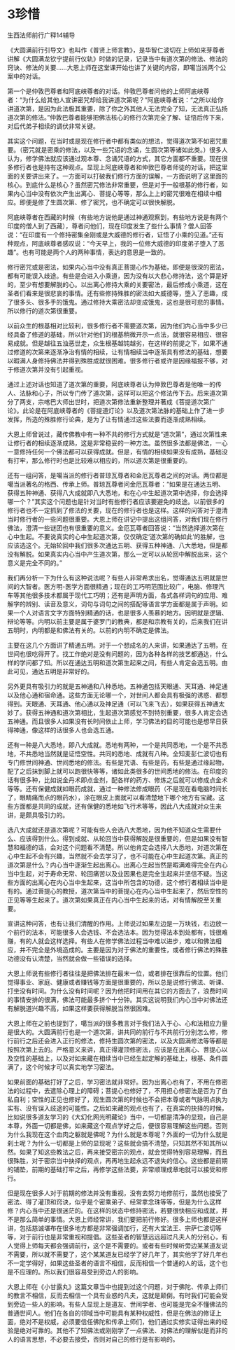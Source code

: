 # 3珍惜



生西法师前行广释14辅导

《大圆满前行引导文》也叫作《普贤上师言教》，是华智仁波切在上师如来芽尊者讲解《大圆满龙钦宁提前行仪轨》时做的记录，记录当中有道次第的修法、修法的窍诀、修法的关要……大恩上师在这堂课开始也讲了关键的内容，即噶当派两个公案中的对话。

第一个是仲敦巴尊者和阿底峡尊者的对话。仲敦巴尊者问他的上师阿底峡尊者：“为什么给其他人宣讲密咒却给我讲道次第呢？”阿底峡尊者说：“之所以给你讲道次第，是因为此法极其重要，除了你之外其他人无法完全了知，无法真正弘扬道次第的修法。”仲敦巴尊者能够把佛法核心的修行次第完全了解、证悟后传下来，对后代弟子相续的调伏非常关键。

其实这个问题，在当时或是现在修行者中都有类似的想法，觉得道次第不如密咒重要。（密咒就是密乘的修法，以及一些咒语的念诵，生圆次第等诸如此类。）很多人认为，修学佛法就应该通过观本尊、念诵咒语的方式，其它方面都不重要。现在很多修行者也是持有这种观点。显现上阿底峡尊者和仲敦巴尊者师徒的对话，把这里面的关要讲出来了。一方面可以打破我们修行方面的误解，一方面说明了这里面的核心。到底什么是核心？虽然密咒修法非常重要，但是对于一般根基的修行者，如果内心当中没有依次产生出离心、菩提心等等，那么上上的密咒很难在相续中相应。即便是修了生圆次第、修了密咒，也不确定可以很快解脱。

阿底峡尊者在西藏的时候（有些地方说他是通过神通观察到，有些地方说是有两个印度的僧人到了西藏），尊者问他们，现在印度发生了些什么事情？僧人回答说：“在印度有一个修持密集金刚或是大威德的修行者，证悟了小乘的见道。”还有种观点，阿底峡尊者感叹说：“今天早上，我的一位修大威德的印度弟子堕入了恶趣”。也有可能是两个人的两种事情，表达的意思是一致的。

修行密咒或是密法，如果内心当中没有真正菩提心作为基础，即便是很深的密法，都有可能误入歧途。有些是会进入小乘道，因为没有以大悲心修持法，这个算是好的，至少有想要解脱的心。以出离心修持大乘的关要密法，最后修成小乘道，这在圣者们看来是很悲哀的事情。还有些修持殊胜的密法如大威德等，堕入了恶趣，成了很多头、很多手的饿鬼。通过修持大乘密法却变成饿鬼，这也是很可悲的事情。所以修行的道次第很重要。

以前众生的根基相对比较利，很多修行者不需要道次第，因为他们内心当中多少已经具备了修道的基础，所以针对他们的根基稍微开示一点法，就很容易相应、很容易成就。但是越往五浊恶世走，众生根基越钝越劣，在这样的前提之下，如果不通过修道的次第来逐渐净治有情的相续，让有情相续当中逐渐具有修法的基础，想要以暇满人身修持佛法并得到殊胜成就很困难。很多修行者或许是因缘福报不够，对于修道次第并没有引起重视。

通过上述对话也知道了道次第的重要，阿底峡尊者认为仲敦巴尊者是他唯一的传人、法脉和心子，所以专门传了道次第，这样可以把这个修法传下去。后来道次第分了两支，宗喀巴大师出世时，把道次第修法重新整理并著成《菩提道次第广论》。此论是在阿底峡尊者的《菩提道灯论》以及道次第法脉的基础上作了进一步发挥，所造的殊胜修行论典，是为了让有情通过这些法要而逐渐成熟相续。

大恩上师曾说过，藏传佛教中有一种不共的修行方式就是“道次第”，通过次第性来让修行者的相续逐渐成熟，这是非常稳妥的一种方法。虽然很多法都是佛法，一心一意修持任何一个佛法都可以获得成就。但是，有情的相续如果没有成熟，基础没有打牢，那么修行时也是比较难以相应的，所以道次第是很重要的。

还有一组问答，是噶当派的修行者普琼瓦尊者和金厄瓦尊者之间的对话。两位都是噶当派著名的格西、传承上师。普琼瓦尊者问金厄瓦尊者：“如果是在通达五明、获得五种神通、获得八大成就即八大悉地，和在心中生起道次第中选择，你会选择哪一个？”其实这个问题也是针对当时有些修行者应该要避免的歧途。以前很多的修行者也不一定抓到了修法的关要，现在的修行者也是这样。这样的问答对于澄清当时修行者的一些问题很重要。大恩上师在讲记中提出这组问答，对我们现在修行佛法，澄清一些谜团也有很重要的意义。金厄瓦尊者回答说：“当然选择道次第在心中生起。不要说真实的心中生起道次第，仅仅确定‘道次第的确如此’的胜解，也应该选这个。无始轮回中我们很多次通达五明、获得五种神通、八大悉地，但是都没有解脱。如果真实内心当中产生道次第，那么一定可以从轮回中解脱出来，这个意义是完全不同的。”

我们再分析一下为什么有这种说法呢？有些人非常希求出名，觉得通达五明就是世间的大智者。医方明-医学方面很精通；现在的工巧明范围比较广，电脑、修理汽车等其他很多技术都属于现代工巧明；还有是声明方面，各式各样词句的应用、难解字的辨别、读音及意义，词句与词句之间的搭配等语言学方面都是属于声明。如果一个人对语言文字方面特别精通的话，也是很多人羡慕的地方。因明就是逻辑、辩论等等。内明以前主要是属于婆罗门的教典，都是和宗教有关的，后来我们在讲五明时，内明都是和佛法有关的。以前的内明不确定是佛法。

主要在这几个方面讲了精通五明。对于一个想成名的人来讲，如果通达了五明，在世间也很吃得开了。找工作绝对是没有问题的，因为各种各样的技艺都通达，什么样的学问都了知。所以在通达五明和道次第生起来之间，有些人肯定会选五明。由此可见，通达五明是非常好的。

另外更具有吸引力的就是五神通和八种悉地。五神通包括天眼通、天耳通、神足通以及他心通和宿命通。这些方面无论哪一个，对世间人都会具有极强的诱惑、都想得到。天眼通、天耳通、他心通以及神足通（可以飞来飞去），如果获得五神通太妙了。获得五神通和道次第相比，生起道次第感觉不到特别重要，很多人肯定会选五神通。而且很多人如果没有长时间依止上师，学习佛法的目的可能也是想早日获得神通，像这样的话很多人也会选五通。

还有一种是八大悉地，即八大成就。悉地有两种，一个是共同悉地，一个是不共悉地，不共悉地当然就是证悟空性。共同的悉地、成就有八种。全知麦彭仁波切也有专门修世间神通、世间悉地的修法。有些是咒语、有些是药，有些是通过缘起物，配了之后抹到脚上就可以跑很快等等，诸如此类很多的世间悉地的修法。在印度的话有很多种，比如说金丹术即点金剂，配各样的药方、修炼之后就可以修成点金术等等。还有保健成就如眼药成就，通过一种修法修成眼药（不是现在看电脑时间长了，眼睛痛而点的眼药水），涂在眼皮上面就可以看清楚地下哪个地方有宝藏。这些方面都是共同的成就，还有保健的悉地如飞行术等等，因此八大成就对众生来讲，是颇具吸引力的。

选八大成就还是道次第呢？可能有些人会选八大悉地，因为他不知道众生需要什么、应该得到什么。得到成就、从轮回当中获得解脱是很重要的，但是如果没有智慧和福德的话，会对这个问题看不清楚。所以他肯定会选择八大悉地，对道次第在心中生起不会有兴趣，当然就不会去学习了，也不可能在心中生起道次第。真正的道次第是什么？内心当中逐渐生起出离心。出离心生起当然是暇满难得完全在内心当中生起，对于寿命无常、轮回痛苦以及业因果也是完全生起来并坚信不疑。当这些方面的出离心在内心当中生起来，这当中所包含的功德，这个修行者相续当中是有的。通过菩提心的教授，道次第当中的菩提心在内心当中生起来了，然后空性的正见等等生起来了。道次第如果真正在内心当中生起来的话，对有情解脱至关重要。

宣讲这种问答，也有让我们清醒的作用。上师说过如果左边是一万块钱，右边放一个前行的法本，可能很多人会选钱、不会选法本。因为觉得法本到处都有，钱很难赚，有的人就会这样选择。有些人在修学佛法过程当中难以进步，难以和佛法相应，并不完全是外境造成的。主要是因为对于佛法的重要性，或者修行佛法的殊胜功德没有认清楚，当然就会做一些错误的选择。

大恩上师说有些修行者往往是把佛法排在最末一位，或者排在很靠后的位置。他们觉得事业、家庭、健康或者赚钱等方面是很重要的，所以总是说修行佛法、听课、打坐没有时间。为什么没有时间呢？因为他把时间用在其它的方面去了，浪费时间的事情安排的很满，佛法可能最多挤个十分钟。其实这说明我们内心当中对佛法还有解脱道兴趣不高，如果这样要获得解脱当然很困难。

大恩上师在之前也提到了，噶当派的很多教言对于我们法入于心、心和法相应力量是很大的。大圆满前行也是一个道次第，讲共同的前行与不共前行分别怎么修，修行前行之后还会进入正行的修法，修持生圆次第的密法，以及大圆满修法等等都是按照次第上去的。严格意义来讲，真正得灌顶修密法，应该是在出离心、菩提心以及空性的基础上，以及对如来藏在相续当中已经生起定解的基础上，根基、条件圆满了，这个时候才可以真实地学习密法。

如果前面的基础打好了之后，学习密法就非常好。因为出离心也有了，不用在修密法的过程中，去遣除心理上的障碍；菩提心也修好了，不用担心修密法是否为了自私自利；空性的正见也修好了，观生圆次第的时候也不会把本尊或者气脉明点执为实有、没有误入歧途的可能性。之后如来藏的观点也有了，在真实的抉择的时候，比如说很多道友学习的《大幻化网光明藏论》当中，一切都是清净的显现，自己是本尊，外面一切都是佛，如来藏这个观点学好之后，便很容易理解这些问题。否则为什么我现在这个血肉之躯就是佛呢？为什么就是本尊呢？外面的一切为什么就是刹土呢？为什么一切都是上师的显现呢？这些就会搞不清楚，只知其然不知其所以然。如果了知这些教法之后，再来接受密宗的观点，就会觉得特别容易理解，而且很殊胜，对于密宗当中抉择的观点，再再地生起永远不退失的信心。这些都是前期的铺垫，前期的基础打牢之后，再修学这些法要，非常顺理成章地就可以接受和修行。

但是现在很多人对于前期的修法并没有重视，没有去努力地修前行，虽然也接受了密法、得了灌顶和窍诀，似乎是个密乘弟子、经常拿念珠等等，但是为什么这样修？内心当中还是很迷茫的。在这样的状态中修持密法，若要很快相应和成就，并不是那么简单的事情。大恩上师经常讲，我们要把前行修好。很多上师也都是这样讲，包括慈诚堪布在很多地方都是非常强调加行，还有大宝法王、宗萨仁波切等等，对于前行也是非常重视和提倡。这些圣者的智慧远远超过凡夫人的分别心，有人觉得上师每天都会强调前行，这个是不需要的。或者有些时候听旁边某某道友说不需要，所以就不需要了，这个某某道友已经学了好几年了，其实他学了好几年也不一定学得好，如果这些圣者的语言不相信，反而相信一个普通的人的话，这个也是不应理的。所以我们很容易受到旁边人的影响。

大恩上师在《小甘露丸》这篇文章当中也提到过这个问题，对于佛陀、传承上师们的教言不相信，反而去相信一个具有业惑的凡夫，这就是颠倒。有时我们可能会受到旁边一些人的影响。有些人显现上是道友、世间学者、也可能是完全不懂佛法的普通世间人。他们在各自的领域当中可能具有某种权威性，但是在佛法的修证上面，绝对不是权威，必须要信任佛陀和传承上师们，他们通过实修实证得出来的经验是绝对可靠的。其他不了知佛法或刚刚学了一点佛法、对佛法的理解似是而非的人的语言思想，不必要去接受，否则对自己的修行是有影响的。

